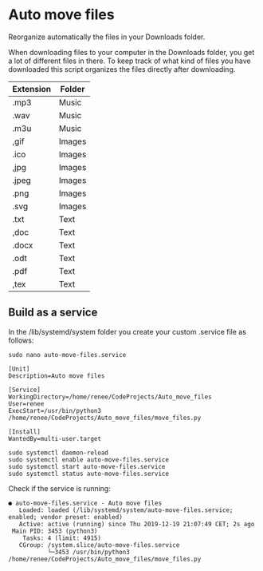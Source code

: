 # Auto move files
Reorganize automatically the files in your Downloads folder.

When downloading files to your computer in the Downloads folder, you get a lot of different files in there. To keep track of what kind of files you have downloaded this script organizes the files directly after downloading. 

| Extension | Folder |
|---|---|
| .mp3 | Music | 
| .wav | Music |  
| .m3u | Music | 
| ,gif | Images |
| .ico | Images |
| ,jpg | Images |
| .jpeg | Images |
| .png | Images |
| .svg | Images |
| .txt | Text |
| ,doc | Text |
| .docx | Text |
| .odt | Text |
| .pdf | Text |
| ,tex | Text |

## Build as a service 
In the /lib/systemd/system folder you create your custom .service file as follows:

```
sudo nano auto-move-files.service

[Unit]
Description=Auto move files

[Service]
WorkingDirectory=/home/renee/CodeProjects/Auto_move_files
User=renee
ExecStart=/usr/bin/python3 /home/renee/CodeProjects/Auto_move_files/move_files.py

[Install]
WantedBy=multi-user.target

sudo systemctl daemon-reload
sudo systemctl enable auto-move-files.service
sudo systemctl start auto-move-files.service 
sudo systemctl status auto-move-files.service 
```

Check if the service is running:

```
● auto-move-files.service - Auto move files
   Loaded: loaded (/lib/systemd/system/auto-move-files.service; enabled; vendor preset: enabled)
   Active: active (running) since Thu 2019-12-19 21:07:49 CET; 2s ago
 Main PID: 3453 (python3)
    Tasks: 4 (limit: 4915)
   CGroup: /system.slice/auto-move-files.service
           └─3453 /usr/bin/python3 /home/renee/CodeProjects/Auto_move_files/move_files.py
```
